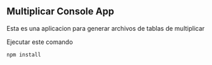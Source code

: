 ## Multiplicar Console App

Esta es una aplicacion para generar archivos de tablas de multiplicar

Ejecutar este comando

``````
npm install
``````